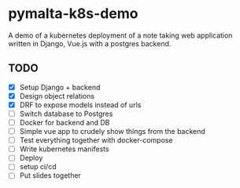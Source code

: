 # pymalta-k8s-demo
A demo of a kubernetes deployment of a note taking web application written in Django, Vue.js with a postgres backend.

## TODO
- [X] Setup Django + backend
- [X] Design object relations
- [X] DRF to expose models instead of urls
- [ ] Switch database to Postgres
- [ ] Docker for backend and DB
- [ ] Simple vue app to crudely show things from the backend
- [ ] Test everything together with docker-compose
- [ ] Write kubernetes manifests
- [ ] Deploy
- [ ] setup ci/cd
- [ ] Put slides together
